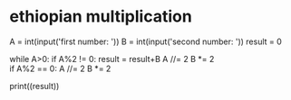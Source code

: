 # ethiopian multiplication

A = int(input('first number: '))
B = int(input('second number: ')) 
result = 0

while A>0:
    if A%2 != 0:
        result = result+B
        A //= 2
        B *= 2   
    if A%2 == 0:
        A //= 2
        B *= 2

print((result))
